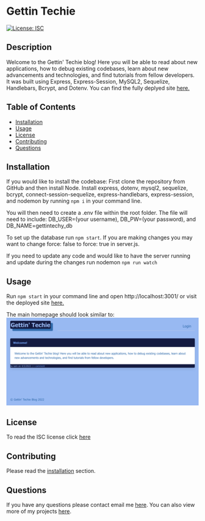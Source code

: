 # Gettin Techie
[![License: ISC](https://img.shields.io/badge/License-ISC-blue.svg)](https://opensource.org/licenses/ISC)

## Description 
Welcome to the Gettin' Techie blog! Here you will be able to read about new applications, how to debug existing codebases, learn about new advancements and technologies, and find tutorials from fellow developers. It was built using Express, Express-Session, MySQL2, Sequelize, Handlebars, Bcrypt, and Dotenv. You can find the fully deplyed site [here.](https://gettin-techy.herokuapp.com/)
 
## Table of Contents
* [Installation](#installation)
* [Usage](#usage)
* [License](#license)
* [Contributing](#contributing)
* [Questions](#questions)

## Installation 
If you would like to install the codebase: 
First clone the repository from GitHub and then install Node. Install express, dotenv, mysql2, sequelize, bcrypt, connect-session-sequelize, express-handlebars, express-session, and nodemon by running `npm i` in your command line.

You will then need to create a .env file within the root folder. The file will need to include: DB_USER=(your username), DB_PW=(your password), and DB_NAME=gettintechy_db

To set up the database run `npm start`. If you are making changes you may want to change force: false to force: true in server.js.

If you need to update any code and would like to have the server running and update during the changes run nodemon `npm run watch`

## Usage 
Run `npm start` in your command line and open http://localhost:3001/ or visit the deployed site [here.](https://gettin-techy.herokuapp.com/)

The main homepage should look similar to:
![Image of website](https://github.com/ngranzow/gettin-techy/blob/main/assets/images/Gettin-Techie.png)

## License 
To read the ISC license click [here](https://opensource.org/licenses/ISC)

## Contributing 
Please read the [installation](#installation) section.

## Questions
If you have any questions please contact email me [here](mailto:nate.granzow@gmail.com). You can also view more of my projects [here](https://github.com/ngranzow/).